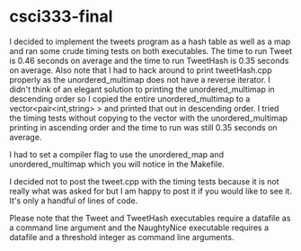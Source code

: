 csci333-final
=============

I decided to implement the tweets program as a hash table as well as a map and ran some crude timing tests on both executables.  The time to run Tweet is 0.46 seconds on average and the time to run TweetHash is 0.35 seconds on average.  Also note that I had to hack around to print tweetHash.cpp properly as the unordered_multimap does not have a reverse iterator.  I didn't think of an elegant solution to printing the unordered_multimap in descending order so I copied the entire unordered_multimap to a vector<pair<int,string> > and printed that out in descending order.  I tried the timing tests without copying to the vector with the unordered_multimap printing in ascending order and the time to run was still 0.35 seconds on average.  

I had to set a compiler flag to use the unordered_map and unordered_multimap which you will notice in the Makefile. 

I decided not to post the tweet.cpp with the timing tests because it is not really what was asked for but I am happy to post it if you would like to see it.  It's only a handful of lines of code.
 
Please note that the Tweet and TweetHash executables require a datafile as a command line argument and the NaughtyNice executable requires a datafile and a threshold integer as command line arguments.

